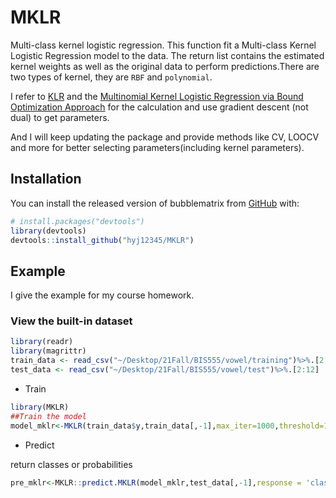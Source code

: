 # MKLR

Multi-class kernel logistic regression. This function fit a Multi-class Kernel Logistic Regression model to the data. The return list contains the estimated kernel weights as well as the original data to perform predictions.There are two types of kernel, they are `RBF` and `polynomial`.


I refer to [KLR](https://github.com/fontaine618/KLR) and the [Multinomial Kernel Logistic Regression via Bound Optimization Approach](https://scienceon.kisti.re.kr/srch/selectPORSrchArticle.do?cn=JAKO200709906203322) for the calculation and use gradient descent (not dual) to get parameters.

And I will keep updating the package and provide methods like CV, LOOCV and more for better selecting parameters(including kernel parameters).

## Installation

You can install the released version of bubblematrix from [GitHub](https://github.com/) with:

``` r
# install.packages("devtools")
library(devtools)
devtools::install_github("hyj12345/MKLR")
```

## Example

I give the example for my course homework. 

### View the built-in dataset

```r
library(readr)
library(magrittr)
train_data <- read_csv("~/Desktop/21Fall/BIS555/vowel/training")%>%.[2:12]
test_data <- read_csv("~/Desktop/21Fall/BIS555/vowel/test")%>%.[2:12]
```

* Train

```r
library(MKLR)
##Train the model
model_mklr<-MKLR(train_data$y,train_data[,-1],max_iter=1000,threshold=1.0e-5,lr=0.5,kernel = 'RBF')
```

* Predict 

return classes or probabilities

```r
pre_mklr<-MKLR::predict.MKLR(model_mklr,test_data[,-1],response = 'class')
```


